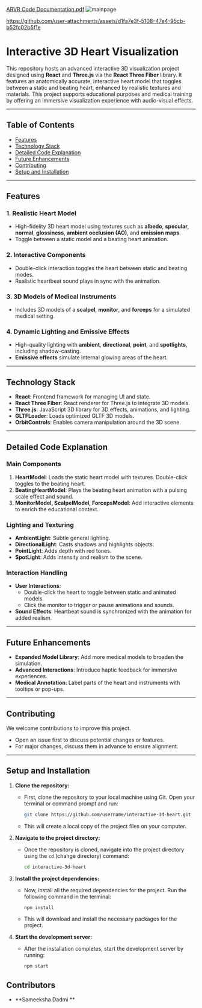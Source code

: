 [ARVR Code Documentation.pdf](https://github.com/user-attachments/files/17865912/ARVR.Code.Documentation.pdf)
![mainpage](https://github.com/user-attachments/assets/8433c774-f177-4c1f-9c53-867d57afb811)

https://github.com/user-attachments/assets/d1fa7e3f-5108-47e4-95cb-b52fc02b5f1e

# Interactive 3D Heart Visualization

This repository hosts an advanced interactive 3D visualization project designed using **React** and **Three.js** via the **React Three Fiber** library. It features an anatomically accurate, interactive heart model that toggles between a static and beating heart, enhanced by realistic textures and materials. This project supports educational purposes and medical training by offering an immersive visualization experience with audio-visual effects.

---

## Table of Contents
- [Features](#features)
- [Technology Stack](#technology-stack)
- [Detailed Code Explanation](#detailed-code-explanation)
- [Future Enhancements](#future-enhancements)
- [Contributing](#contributing)
- [Setup and Installation](#setup-and-installation)

---

## Features

### **1. Realistic Heart Model**
- High-fidelity 3D heart model using textures such as **albedo**, **specular**, **normal**, **glossiness**, **ambient occlusion (AO)**, and **emission maps**.
- Toggle between a static model and a beating heart animation.

### **2. Interactive Components**
- Double-click interaction toggles the heart between static and beating modes.
- Realistic heartbeat sound plays in sync with the animation.

### **3. 3D Models of Medical Instruments**
- Includes 3D models of a **scalpel**, **monitor**, and **forceps** for a simulated medical setting.

### **4. Dynamic Lighting and Emissive Effects**
- High-quality lighting with **ambient**, **directional**, **point**, and **spotlights**, including shadow-casting.
- **Emissive effects** simulate internal glowing areas of the heart.

---

## Technology Stack

- **React**: Frontend framework for managing UI and state.
- **React Three Fiber**: React renderer for Three.js to integrate 3D models.
- **Three.js**: JavaScript 3D library for 3D effects, animations, and lighting.
- **GLTFLoader**: Loads optimized GLTF 3D models.
- **OrbitControls**: Enables camera manipulation around the 3D scene.

---

## Detailed Code Explanation

### **Main Components**
1. **HeartModel**: Loads the static heart model with textures. Double-click toggles to the beating heart.
2. **BeatingHeartModel**: Plays the beating heart animation with a pulsing scale effect and sound.
3. **MonitorModel, ScalpelModel, ForcepsModel**: Add interactive elements to enrich the educational context.

### **Lighting and Texturing**
- **AmbientLight**: Subtle general lighting.
- **DirectionalLight**: Casts shadows and highlights objects.
- **PointLight**: Adds depth with red tones.
- **SpotLight**: Adds intensity and realism to the scene.

### **Interaction Handling**
- **User Interactions**: 
  - Double-click the heart to toggle between static and animated models.
  - Click the monitor to trigger or pause animations and sounds.
- **Sound Effects**: Heartbeat sound is synchronized with the animation for added realism.

---

## Future Enhancements
- **Expanded Model Library**: Add more medical models to broaden the simulation.
- **Advanced Interactions**: Introduce haptic feedback for immersive experiences.
- **Medical Annotation**: Label parts of the heart and instruments with tooltips or pop-ups.

---

## Contributing
We welcome contributions to improve this project.  
- Open an issue first to discuss potential changes or features.  
- For major changes, discuss them in advance to ensure alignment.  

---

## Setup and Installation

1. **Clone the repository:**
   - First, clone the repository to your local machine using Git. Open your terminal or command prompt and run:
     ```bash
     git clone https://github.com/username/interactive-3d-heart.git
     ```
   - This will create a local copy of the project files on your computer.

2. **Navigate to the project directory:**
   - Once the repository is cloned, navigate into the project directory using the `cd` (change directory) command:
     ```bash
     cd interactive-3d-heart
     ```

3. **Install the project dependencies:**
   - Now, install all the required dependencies for the project. Run the following command in the terminal:
     ```bash
     npm install
     ```
   - This will download and install the necessary packages for the project.

4. **Start the development server:**
   - After the installation completes, start the development server by running:
     ```bash
     npm start
     ```
## Contributors

- **Sameeksha Dadmi **
